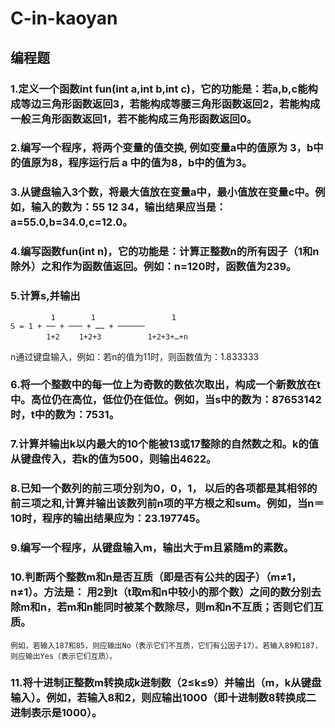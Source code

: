 # C-in-kaoyan

## 编程题
### 1.定义一个函数int fun(int a,int b,int c)，它的功能是：若a,b,c能构成等边三角形函数返回3，若能构成等腰三角形函数返回2，若能构成一般三角形函数返回1，若不能构成三角形函数返回0。

### 2.编写一个程序，将两个变量的值交换, 例如变量a中的值原为 3，b中的值原为8，程序运行后 a 中的值为8，b中的值为3。

### 3.从键盘输入3个数，将最大值放在变量a中，最小值放在变量c中。例如，输入的数为：55   12   34，输出结果应当是：a=55.0,b=34.0,c=12.0。

### 4.编写函数fun(int n)，它的功能是：计算正整数n的所有因子（1和n除外）之和作为函数值返回。例如：n=120时，函数值为239。

### 5.计算s,并输出
             1        1                 1
    S = 1 + ── + ─── + …… + ────── 
            1+2　　 1+2+3       　　1+2+3+…+n
n通过键盘输入，例如：若n的值为11时，则函数值为：1.833333

### 6.将一个整数中的每一位上为奇数的数依次取出，构成一个新数放在t中。高位仍在高位，低位仍在低位。例如，当s中的数为：87653142时，t中的数为：7531。

### 7.计算并输出k以内最大的10个能被13或17整除的自然数之和。k的值从键盘传入，若k的值为500，则输出4622。

### 8.已知一个数列的前三项分别为0，0，1， 以后的各项都是其相邻的前三项之和,计算并输出该数列前n项的平方根之和sum。例如，当n＝10时，程序的输出结果应为：23.197745。

### 9.编写一个程序，从键盘输入m，输出大于m且紧随m的素数。

### 10.判断两个整数m和n是否互质（即是否有公共的因子）（m≠1，n≠1）。方法是： 用2到t（t取m和n中较小的那个数）之间的数分别去除m和n，若m和n能同时被某个数除尽，则m和n不互质；否则它们互质。
    例如，若输入187和85，则应输出No（表示它们不互质，它们有公因子17）。若输入89和187，则应输出Yes（表示它们互质）。

### 11.将十进制正整数m转换成k进制数（2≤k≤9）并输出（m，k从键盘输入）。例如，若输入8和2，则应输出1000（即十进制数8转换成二进制表示是1000）。
